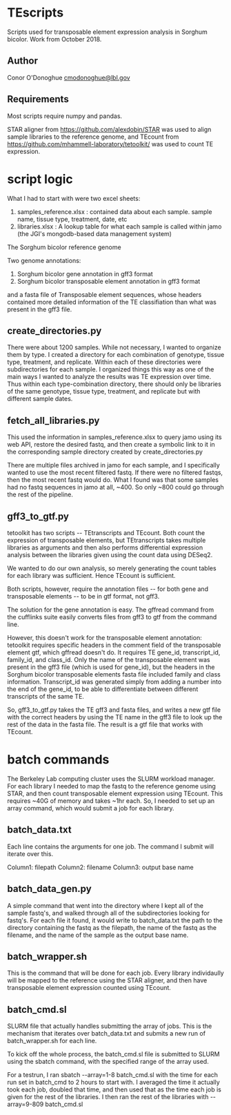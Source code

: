 # TEscripts
Scripts used for transposable element expression analysis in Sorghum bicolor.
Work from October 2018.

## Author

Conor O'Donoghue cmodonoghue@lbl.gov

## Requirements

Most scripts require numpy and pandas.

STAR aligner from https://github.com/alexdobin/STAR was used to align sample libraries to the reference genome,
and TEcount from https://github.com/mhammell-laboratory/tetoolkit/ was used to count TE expression.

# script logic

What I had to start with were two excel sheets:
  1. samples_reference.xlsx : contained data about each sample. sample name, tissue type, treatment, date, etc
  2. libraries.xlsx : A lookup table for what each sample is called within jamo (the JGI's mongodb-based data management system)
  
The Sorghum bicolor reference genome

Two genome annotations:
  1. Sorghum bicolor gene annotation in gff3 format
  2. Sorghum bicolor transposable element annotation in gff3 format
  
and a fasta file of Transposable element sequences, whose headers contained more detailed information
of the TE classifiation than what was present in the gff3 file.

## create_directories.py

There were about 1200 samples. While not necessary, I wanted to organize them by type.
I created a directory for each combination of genotype, tissue type, treatment, and replicate.
Within each of these directories were subdirectories for each sample.
I organized things this way as one of the main ways I wanted to analyze the results was TE expression over time.
Thus within each type-combination directory, 
there should only be libraries of the same genotype, tissue type, treatment, and replicate but with different sample dates.

## fetch_all_libraries.py

This used the information in samples_reference.xlsx to query jamo using its web API, restore the desired fastq, 
and then create a symbolic link to it in the corresponding sample directory created by create_directories.py

There are multiple files archived in jamo for each sample, and I specifically wanted to use the most recent filtered fastq.
If there were no filtered fastqs, then the most recent fastq would do.
What I found was that some samples had no fastq sequences in jamo at all, ~400.
So only ~800 could go through the rest of the pipeline.

## gff3_to_gtf.py

tetoolkit has two scripts -- TEtranscripts and TEcount. Both count the expression of transposable elements,
but TEtranscripts takes multiple libraries as arguments and then also performs differential expression analysis
between the libraries given using the count data using DESeq2.

We wanted to do our own analysis, so merely generating the count tables for each library was sufficient.
Hence TEcount is sufficient.

Both scripts, however, require the annotation files -- for both gene and transposable elements -- to be in gtf format, not gff3.

The solution for the gene annotation is easy. The gffread command from the cufflinks suite easily converts files
from gff3 to gtf from the command line.

However, this doesn't work for the transposable element annotation: tetoolkit requires specific headers in the comment field
of the transposable element gtf, which gffread doesn't do. It requires TE gene_id, transcript_id, family_id, and class_id.
Only the name of the transposable element was present in the gff3 file (which is used for gene_id), but the headers in the 
Sorghum bicolor transposable elements fasta file included family and class information. Transcript_id was generated simply
from adding a number into the end of the gene_id, to be able to differentiate between different transcripts of the same TE.

So, gff3_to_gtf.py takes the TE gff3 and fasta files, and writes a new gtf file with the correct headers by using the TE name
in the gff3 file to look up the rest of the data in the fasta file. The result is a gtf file that works with TEcount.

# batch commands

The Berkeley Lab computing cluster uses the SLURM workload manager. For each library I needed to map the fastq to the reference
genome using STAR, and then count transposable element expression using TEcount. This requires ~40G of memory and takes ~1hr each.
So, I needed to set up an array command, which would submit a job for each library.

## batch_data.txt

Each line contains the arguments for one job. The command I submit will iterate over this.

Column1: filepath 
Column2: filename
Column3: output base name

## batch_data_gen.py

A simple command that went into the directory where I kept all of the sample fastq's, 
and walked through all of the subdirectories looking for fastq's. For each file it found,
it would write to batch_data.txt the path to the directory containing the fastq as the filepath, 
the name of the fastq as the filename, and the name of the sample as the output base name.

## batch_wrapper.sh

This is the command that will be done for each job. Every library individaully will be mapped to the reference
using the STAR aligner, and then have transposable element expression counted using TEcount.

## batch_cmd.sl

SLURM file that actually handles submitting the array of jobs. This is the mechanism that iterates over 
batch_data.txt and submits a new run of batch_wrapper.sh for each line.

To kick off the whole process, the batch_cmd.sl file is submitted to SLURM using the sbatch command,
with the specified range of the array used.

For a testrun, I ran sbatch --array=1-8 batch_cmd.sl
with the time for each run set in batch_cmd to 2 hours to start with.
I averaged the time it actually took each job, doubled that time, and then used that as the time each job is given
for the rest of the libraries. I then ran the rest of the libraries with --array=9-809 batch_cmd.sl
